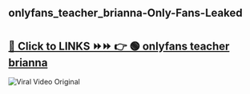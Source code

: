 
 ## onlyfans_teacher_brianna-Only-Fans-Leaked

# <h2><a href="https://clipsfans.com/onlyfans_teacher_brianna&ref=git">🔗 Click to LINKS ⏩⏩ 👉 🟢 onlyfans teacher brianna </a></h2>

<a href="https://clipsfans.com/onlyfans_teacher_brianna&ref=git" rel="nofollow" data-target="animated-image.originalLink"><img src="https://i.ibb.co.com/xMMVF88/686577567.gif" alt="Viral Video Original" style="max-width: 100%; display: inline-block;" data-target="animated-image.originalImage"></a>
